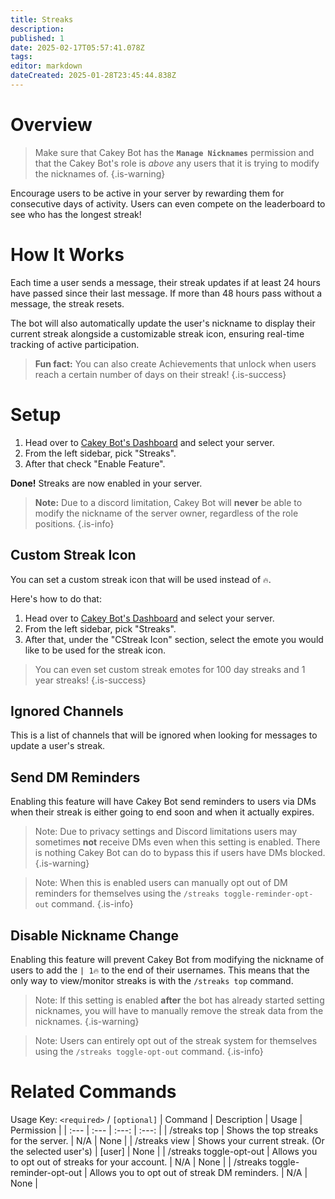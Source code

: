 ```yaml
---
title: Streaks
description: 
published: 1
date: 2025-02-17T05:57:41.078Z
tags: 
editor: markdown
dateCreated: 2025-01-28T23:45:44.838Z
---
```


# Overview

> Make sure that Cakey Bot has the **`Manage Nicknames`** permission and that the Cakey Bot's role is _above_ any users that it is trying to modify the nicknames of.
{.is-warning}

Encourage users to be active in your server by rewarding them for consecutive days of activity. Users can even compete on the leaderboard to see who has the longest streak!

# How It Works
Each time a user sends a message, their streak updates if at least 24 hours have passed since their last message. If more than 48 hours pass without a message, the streak resets. 

The bot will also automatically update the user's nickname to display their current streak alongside a customizable streak icon, ensuring real-time tracking of active participation.

> **Fun fact:** You can also create Achievements that unlock when users reach a certain number of days on their streak!
{.is-success}

# Setup
1. Head over to [Cakey Bot's Dashboard](https://cakey.bot/dashboard/public) and select your server.
2. From the left sidebar, pick "Streaks".
3. After that check "Enable Feature".

**Done!** Streaks are now enabled in your server.

> **Note:** Due to a discord limitation, Cakey Bot will **never** be able to modify the nickname of the server owner, regardless of the role positions.
{.is-info}

## Custom Streak Icon
You can set a custom streak icon that will be used instead of `🔥`.

Here's how to do that:
1. Head over to [Cakey Bot's Dashboard](https://cakey.bot/dashboard/public) and select your server.
2. From the left sidebar, pick "Streaks".
3. After that, under the "CStreak Icon" section, select the emote you would like to be used for the streak icon.

> You can even set custom streak emotes for 100 day streaks and 1 year streaks!
{.is-success}

## Ignored Channels
This is a list of channels that will be ignored when looking for messages to update a user's streak.

## Send DM Reminders
Enabling this feature will have Cakey Bot send reminders to users via DMs when their streak is either going to end soon and when it actually expires.

> Note: Due to privacy settings and Discord limitations users may sometimes **not** receive DMs even when this setting is enabled. There is nothing Cakey Bot can do to bypass this if users have DMs blocked.
{.is-warning}

> Note: When this is enabled users can manually opt out of DM reminders for themselves using the `/streaks toggle-reminder-opt-out` command.
{.is-info}

## Disable Nickname Change
Enabling this feature will prevent Cakey Bot from modifying the nickname of users to add the `| 1🔥` to the end of their usernames. This means that the only way to view/monitor streaks is with the `/streaks top` command.

> Note: If this setting is enabled **after** the bot has already started setting nicknames, you will have to manually remove the streak data from the nicknames.
{.is-warning}

> Note: Users can entirely opt out of the streak system for themselves using the `/streaks toggle-opt-out` command.
{.is-info}

# Related Commands
Usage Key: `<required>` / `[optional]`
| Command | Description | Usage | Permission |
| :--- | :--- | :---: | :---: |
| /streaks top | Shows the top streaks for the server. | N/A | None | 
| /streaks view | Shows your current streak. (Or the selected user's) | [user] | None | 
| /streaks toggle-opt-out | Allows you to opt out of streaks for your account. | N/A | None | 
| /streaks toggle-reminder-opt-out | Allows you to opt out of streak DM reminders. | N/A | None | 
